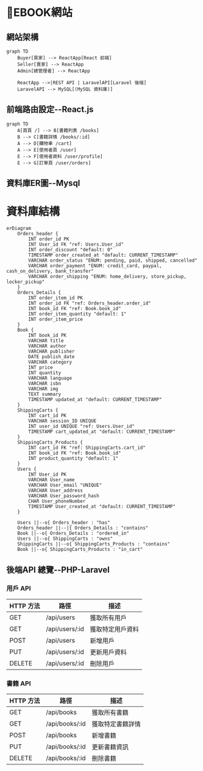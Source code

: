 # 📖EBOOK網站
## 網站架構
```mermaid
graph TD
    Buyer[買家] --> ReactApp[React 前端]
    Seller[賣家] --> ReactApp
    Admin[總管理者] --> ReactApp

    ReactApp -->|REST API | LaravelAPI[Laravel 後端]
    LaravelAPI --> MySQL[(MySQL 資料庫)]
```
## 前端路由設定--React.js
```mermaid
graph TD
    A[首頁 /] --> B[書籍列表 /books]
    B --> C[書籍詳情 /books/:id]
    A --> D[購物車 /cart]
    A --> E[使用者頁 /user]
    E --> F[使用者資料 /user/profile]
    E --> G[訂單頁 /user/orders]
```
## 資料庫ER圖--Mysql
# 資料庫結構

```mermaid
erDiagram
    Orders_header {
        INT order_id PK
        INT User_id FK "ref: Users.User_id"
        INT order_discount "default: 0"
        TIMESTAMP order_created_at "default: CURRENT_TIMESTAMP"
        VARCHAR order_status "ENUM: pending, paid, shipped, cancelled"
        VARCHAR order_payment "ENUM: credit_card, paypal, cash_on_delivery, bank_transfer"
        VARCHAR order_shipping "ENUM: home_delivery, store_pickup, locker_pickup"
    }
    Orders_Details {
        INT order_item_id PK
        INT order_id FK "ref: Orders_header.order_id"
        INT book_id FK "ref: Book.book_id"
        INT order_item_quantity "default: 1"
        INT order_item_price
    }
    Book {
        INT book_id PK
        VARCHAR title
        VARCHAR author
        VARCHAR publisher
        DATE publish_date
        VARCHAR category
        INT price
        INT quantity
        VARCHAR language
        VARCHAR isbn
        VARCHAR img
        TEXT summary
        TIMESTAMP updated_at "default: CURRENT_TIMESTAMP"
    }
    ShippingCarts {
        INT cart_id PK
        VARCHAR session_ID UNIQUE
        INT user_id UNIQUE "ref: Users.User_id"
        TIMESTAMP cart_updated_at "default: CURRENT_TIMESTAMP"
    }
    ShippingCarts_Products {
        INT cart_id FK "ref: ShippingCarts.cart_id"
        INT book_id FK "ref: Book.book_id"
        INT product_quantity "default: 1"
    }
    Users {
        INT User_id PK
        VARCHAR User_name
        VARCHAR User_email "UNIQUE"
        VARCHAR User_address
        VARCHAR User_password_hash
        CHAR User_phoneNumber
        TIMESTAMP User_created_at "default: CURRENT_TIMESTAMP"
    }

    Users ||--o{ Orders_header : "has"
    Orders_header ||--|{ Orders_Details : "contains"
    Book ||--o{ Orders_Details : "ordered_in"
    Users ||--o{ ShippingCarts : "owns"
    ShippingCarts ||--o{ ShippingCarts_Products : "contains"
    Book ||--o{ ShippingCarts_Products : "in_cart"
```
## 後端API 總覽--PHP-Laravel

### 用戶 API
| HTTP 方法 | 路徑            | 描述             |
|-----------|-----------------|------------------|
| GET       | /api/users      | 獲取所有用戶     |
| GET       | /api/users/:id  | 獲取特定用戶資料 |
| POST      | /api/users      | 新增用戶         |
| PUT       | /api/users/:id  | 更新用戶資料     |
| DELETE    | /api/users/:id  | 刪除用戶         |
### 書籍 API

| HTTP 方法 | 路徑            | 描述             |
|-----------|-----------------|------------------|
| GET       | /api/books      | 獲取所有書籍     |
| GET       | /api/books/:id  | 獲取特定書籍詳情 |
| POST      | /api/books      | 新增書籍         |
| PUT       | /api/books/:id  | 更新書籍資訊     |
| DELETE    | /api/books/:id  | 刪除書籍         |

